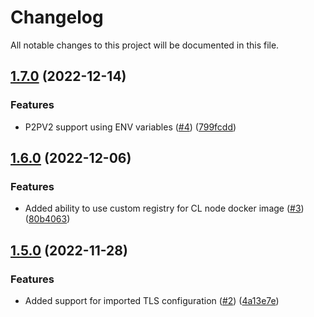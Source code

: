 # Changelog

All notable changes to this project will be documented in this file.

## [1.7.0](https://github.com/ChainOrion/terraform-aws-chainlink-node/compare/v1.6.0...v1.7.0) (2022-12-14)


### Features

* P2PV2 support using ENV variables ([#4](https://github.com/ChainOrion/terraform-aws-chainlink-node/issues/4)) ([799fcdd](https://github.com/ChainOrion/terraform-aws-chainlink-node/commit/799fcdd21efd7c5c710f1101628cfa5949b2ecdb))

## [1.6.0](https://github.com/ChainOrion/terraform-aws-chainlink-node/compare/v1.5.0...v1.6.0) (2022-12-06)


### Features

* Added ability to use custom registry for CL node docker image ([#3](https://github.com/ChainOrion/terraform-aws-chainlink-node/issues/3)) ([80b4063](https://github.com/ChainOrion/terraform-aws-chainlink-node/commit/80b4063d158a4c3978d72aa806d582e5d29257c2))

## [1.5.0](https://github.com/ChainOrion/terraform-aws-chainlink-node/compare/v1.4.1...v1.5.0) (2022-11-28)


### Features

* Added support for imported TLS configuration ([#2](https://github.com/ChainOrion/terraform-aws-chainlink-node/issues/2)) ([4a13e7e](https://github.com/ChainOrion/terraform-aws-chainlink-node/commit/4a13e7e1a73b81116ec38e9d4a78dab70b805456))

